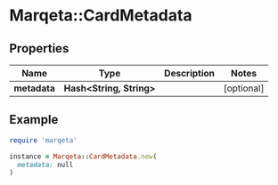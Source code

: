 # Marqeta::CardMetadata

## Properties

| Name | Type | Description | Notes |
| ---- | ---- | ----------- | ----- |
| **metadata** | **Hash&lt;String, String&gt;** |  | [optional] |

## Example

```ruby
require 'marqeta'

instance = Marqeta::CardMetadata.new(
  metadata: null
)
```

